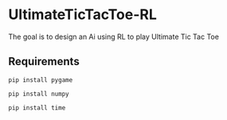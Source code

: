# UltimateTicTacToe-RL

The goal is to design an Ai using RL to play Ultimate Tic Tac Toe

## Requirements
```pip install pygame```

```pip install numpy```

```pip install time```
